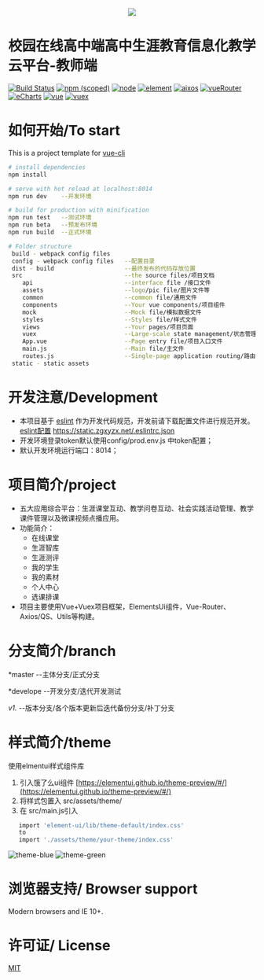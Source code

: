 <div align=center><img  src="http://image.zgxyzx.net/logo.gif"/></div>

**校园在线高中端高中生涯教育信息化教学云平台-教师端**
============================================================
[![Build Status](https://travis-ci.org/meolu/walle-web.svg?branch=master)](https://travis-ci.org/meolu/walle-web)
[![npm (scoped)](https://img.shields.io/badge/npm-%3E=%203.0.0-blue.svg)]()
[![node](https://img.shields.io/badge/node-%3E=4.0.0-brightgreen.svg)]()
[![element](https://img.shields.io/badge/elementui-2.0.3-blue.svg)]()
[![aixos](https://img.shields.io/badge/axios-0.15.3-brightgreen.svg)]()
[![vueRouter](https://img.shields.io/badge/vueRouter-2.3.0-brightgreen.svg)]()
[![eCharts](https://img.shields.io/badge/echarts-3.3.2-red.svg)]()
[![vue](https://img.shields.io/badge/vue-2.5.3-brightgreen.svg)]()
[![vuex](https://img.shields.io/badge/vuex-2.0.0-brightgreen.svg)]()

# 如何开始/To start

This is a project template for [vue-cli](https://github.com/vuejs/vue-cli)

``` bash
# install dependencies
npm install

# serve with hot reload at localhost:8014
npm run dev    --开发环境

# build for production with minification
npm run test   --测试环境
npm run beta   --预发布环境
npm run build  --正式环境

```


``` bash
# Folder structure
 build - webpack config files
 config - webpack config files   --配置目录
 dist - build                    --最终发布的代码存放位置
 src                             --the source files/项目文档
    api                          --interface file /接口文件    
    assets                       --logo/pic file/图片文件等
    common                       --common file/通用文件
    components                   --Your vue components/项目组件
    mock                         --Mock file/模拟数据文件
    styles                       --Styles file/样式文件
    views                        --Your pages/项目页面
    vuex                         --Large-scale state management/状态管理
    App.vue                      --Page entry file/项目入口文件
    main.js                      --Main file/主文件
    routes.js                    --Single-page application routing/路由文件
 static - static assets
```
# 开发注意/Development
* 本项目基于 [eslint](http://eslint.cn/) 作为开发代码规范，开发前请下载配置文件进行规范开发。
[eslint配置](https://static.zgxyzx.net/.eslintrc.json)
https://static.zgxyzx.net/.eslintrc.json
* 开发环境登录token默认使用config/prod.env.js 中token配置；
* 默认开发环境运行端口：8014；

# 项目简介/project
* 五大应用综合平台：生涯课堂互动、教学问卷互动、社会实践活动管理、教学课件管理以及微课视频点播应用。
* 功能简介：
    * 在线课堂
    * 生涯智库
    * 生涯测评
    * 我的学生
    * 我的素材
    * 个人中心
    * 选课排课
* 项目主要使用Vue+Vuex项目框架，ElementsUi组件，Vue-Router、Axios/QS、Utils等构建。

# 分支简介/branch
  *master --主体分支/正式分支

  *develope --开发分支/迭代开发测试

  *v1.* --版本分支/各个版本更新后迭代备份分支/补丁分支

# 样式简介/theme
使用elmentui样式组件库
1. 引入饿了么ui组件 [https://elementui.github.io/theme-preview/#/](https://elementui.github.io/theme-preview/#/)
2. 将样式包置入 src/assets/theme/
3. 在 src/main.js引入

``` bash
   import 'element-ui/lib/theme-default/index.css'
   to
   import './assets/theme/your-theme/index.css'
```

![theme-blue](http://doc.zgxyzx.net/teacher-demo1.png)
![theme-green](http://doc.zgxyzx.net/teacher-demo2.png)

# 浏览器支持/ Browser support

Modern browsers and IE 10+.

# 许可证/ License
[MIT](http://opensource.org/licenses/MIT)
